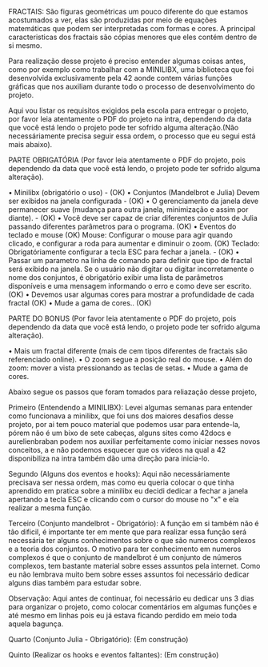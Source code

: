 FRACTAIS: 
São figuras geométricas um pouco diferente do que estamos acostumados a ver, elas são produzidas por meio de equações matemáticas que podem ser interpretadas com formas e cores. 
A principal caracteristicas dos fractais são cópias menores que eles contém dentro de si mesmo. 

Para realização desse projeto é preciso entender algumas coisas antes, como por exemplo como trabalhar com a MINILIBX, uma biblioteca que foi desenvolvida exclusivamente pela 42 aonde contem várias funções gráficas que nos auxiliam durante todo o processo de desenvolvimento do projeto. 

Aqui vou listar os requisitos exigidos pela escola para entregar o projeto, por favor leia atentamente o PDF do projeto na intra, dependendo da data que você está lendo o projeto pode ter sofrido alguma alteração.(Não necessáriamente precisa seguir essa ordem, o processo que eu segui está mais abaixo).

PARTE OBRIGATÓRIA (Por favor leia atentamente o PDF do projeto, pois dependendo da data que você está lendo, o projeto pode ter sofrido alguma alteração).

• Minilibx (obrigatório o uso) - (OK)
• Conjuntos (Mandelbrot e Julia) Devem ser exibidos na janela configurada - (OK)
• O gerenciamento da janela deve permanecer suave  (mudança para outra janela, minimização e assim por diante). - (OK)
• Você deve ser capaz de criar diferentes conjuntos de Julia passando diferentes parâmetros para
o programa. (OK)
• Eventos do teclado e mouse (OK)
Mouse: Configurar o mouse para agir quando clicado, e configurar a roda para aumentar e diminuir o zoom. (OK)
Teclado: Obrigatóriamente configurar a tecla ESC para fechar a janela. - (OK)
• Passar um parametro na linha de comando para definir que tipo de fractal será exibido na janela. Se o usuário não digitar ou digitar incorretamente o nome dos conjuntos, é obrigatório exibir uma lista de parâmetros disponíveis e uma mensagem informando o erro e como deve ser escrito. (OK)
• Devemos usar algumas cores para mostrar a profundidade de cada fractal (OK)
• Mude a gama de cores.. (OK)

PARTE DO BONUS (Por favor leia atentamente o PDF do projeto, pois dependendo da data que você está lendo, o projeto pode ter sofrido alguma alteração).

• Mais um fractal diferente (mais de cem tipos diferentes de fractais são
referenciado online).
• O zoom segue a posição real do mouse.
• Além do zoom: mover a vista pressionando as teclas de setas.
• Mude a gama de cores.


Abaixo segue os passos que foram tomados para reliazação desse projeto,



Primeiro (Entendendo a MINILIBX):
Levei algumas semanas para entender como funcionava a minilibx, que foi uns dos maiores desafios desse projeto, por ai tem pouco material que podemos usar para entende-la, pórem não é um bixo de sete cabeças, alguns sites como 42docs e aurelienbraban podem nos auxiliar perfeitamente como iniciar nesses novos conceitos, a e não podemos esquecer que os videos na qual a 42 disponibiliza na intra também dão uma direção para inicia-lo. 

Segundo (Alguns dos eventos e hooks):
Aqui não necessáriamente precisava ser nessa ordem, mas como eu queria colocar o que tinha aprendido em pratica sobre a minilibx eu decidi dedicar a fechar a janela apertando a tecla ESC e clicando com o cursor do mouse no "x" e ela realizar a mesma função.

Terceiro (Conjunto mandelbrot - Obrigatório):
A função em si também não é tão dificil, é importante ter em mente que para realizar essa função será necessária ter alguns conhecimentos sobre o que são numeros complexos e a teoria dos conjuntos. O motivo para ter conhecimento em numeros complexos é que o conjunto de mandelbrot é um conjunto de números complexos, tem bastante material sobre esses assuntos pela internet. Como eu não lembrava muito bem sobre esses assuntos foi necessário dedicar alguns dias também para estudar sobre. 

Observação: Aqui antes de continuar, foi necessário eu dedicar uns 3 dias para organizar o projeto, como colocar comentários em algumas funções e até mesmo em linhas pois eu já estava ficando perdido em meio toda aquela bagunça. 

Quarto (Conjunto Julia - Obrigatório): (Em construção)

Quinto (Realizar os hooks e eventos faltantes): (Em construção)

